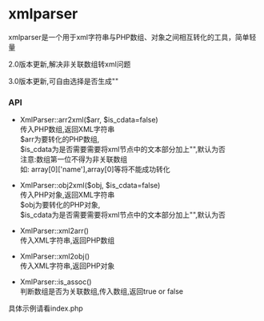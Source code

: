 # xmlparser
xmlparser是一个用于xml字符串与PHP数组、对象之间相互转化的工具，简单轻量

2.0版本更新,解决非关联数组转xml问题

3.0版本更新,可自由选择是否生成"<!--[CDATA[xxx]-->"

### API

* XmlParser::arr2xml($arr, $is_cdata=false)  
传入PHP数组,返回XML字符串  
$arr为要转化的PHP数组,  
$is_cdata为是否需要需要将xml节点中的文本部分加上"<!--[CDATA[xxx]-->",默认为否  
注意:数组第一位不得为非关联数组  
如: array[0]['name'],array[0]等将不能成功转化  

* XmlParser::obj2xml($obj, $is_cdata=false)  
传入PHP对象,返回XML字符串  
$obj为要转化的PHP对象,  
$is_cdata为是否需要需要将xml节点中的文本部分加上"<!--[CDATA[xxx]-->",默认为否  

* XmlParser::xml2arr()  
传入XML字符串,返回PHP数组  

* XmlParser::xml2obj()  
传入XML字符串,返回PHP对象  

* XmlParser::is_assoc()  
判断数组是否为关联数组,传入数组,返回true or false  

具体示例请看index.php